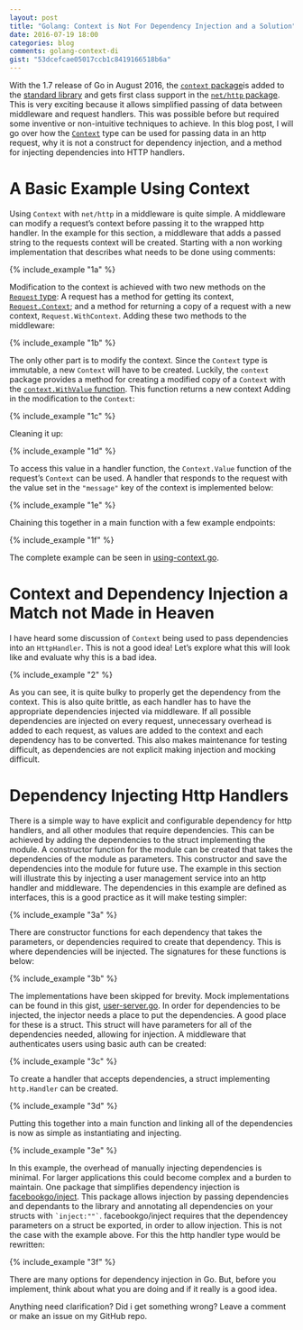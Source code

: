 ```yaml
---
layout: post
title: "Golang: Context is Not For Dependency Injection and a Solution"
date: 2016-07-19 18:00
categories: blog
comments: golang-context-di
gist: "53dcefcae05017ccb1c8419166518b6a"
---
```


With the 1.7 release of Go in August 2016, the [`context` package](https://tip.golang.org/pkg/context/)is added to the
[standard library](https://tip.golang.org/doc/go1.7#context) and gets first class support in the [`net/http` package](https://tip.golang.org/pkg/net/http/#Request.Context).
This is very exciting because it allows simplified passing of data between middleware and request handlers.
This was possible before but required some inventive or non-intuitive techniques to achieve.
In this blog post,
I will go over how the [`Context`](https://tip.golang.org/pkg/context/#Context) type can be used for passing data in an http request,
why it is not a construct for dependency injection, and
a method for injecting dependencies into HTTP handlers.

# A Basic Example Using Context

Using `Context` with `net/http` in a middleware is quite simple.
A middleware can modify a request’s context before passing it to the wrapped http handler.
In the example for this section, a middleware that adds a passed string to the requests context will be created.
Starting with a non working implementation that describes what needs to be done using comments:

{% include_example "1a" %}

Modification to the context is achieved with two new methods on the [`Request` type](https://tip.golang.org/pkg/net/http/#Request):
A request has a method for getting its context, [`Request.Context`](https://tip.golang.org/pkg/net/http/#Request.Context);
and a method for returning a copy of a request with a new context, `Request.WithContext`.
Adding these two methods to the middleware:

{% include_example "1b" %}

The only other part is to modify the context.
Since the `Context` type is immutable, a new `Context` will have to be created.
Luckily, the `context` package provides a method for creating a modified copy of a `Context` with the [`context.WithValue` function](https://tip.golang.org/pkg/context/#Context.WithValue).
This function returns a new context Adding in the modification to the `Context`:

{% include_example "1c" %}

Cleaning it up:

{% include_example "1d" %}

To access this value in a handler function, the `Context.Value` function of the request’s `Context` can be used.
A handler that responds to the request with the value set in the `"message"` key of the context is implemented below:

{% include_example "1e" %}

Chaining this together in a main function with a few example endpoints:

{% include_example "1f" %}

The complete example can be seen in [using-context.go](https://gist.github.com/squirly/4bd9dbd0a7d78d03b9527bdf4d0abeff).

# Context and Dependency Injection a Match not Made in Heaven

I have heard some discussion of `Context` being used to pass dependencies into an `HttpHandler`. This is not a good idea! Let’s explore what this will look like and evaluate why this is a bad idea.

{% include_example "2" %}

As you can see, it is quite bulky to properly get the dependency from the context.
This is also quite brittle, as each handler has to have the appropriate dependencies injected via middleware.
If all possible dependencies are injected on every request, unnecessary overhead is added to each request, as values are added to the context and each dependency has to be converted.
This also makes maintenance for testing difficult, as dependencies are not explicit making injection and mocking difficult.

# Dependency Injecting Http Handlers
There is a simple way to have explicit and configurable dependency for http handlers, and all other modules that require dependencies. This can be achieved by adding the dependencies to the struct implementing the module. A constructor function for the module can be created that takes the dependencies of the module as parameters. This constructor and save the dependencies into the module for future use. The example in this section will illustrate this by injecting a user management service into an http handler and middleware. The dependencies in this example are defined as interfaces, this is a good practice as it will make testing simpler:

{% include_example "3a" %}

There are constructor functions for each dependency that takes the parameters, or dependencies required to create that dependency. This is where dependencies will be injected. The signatures for these functions is below:

{% include_example "3b" %}

The implementations have been skipped for brevity. Mock implementations can be found in this gist, [user-server.go](https://gist.github.com/squirly/ca101d0dbe31ef77dfe0a350f981a19e).
In order for dependencies to be injected, the injector needs a place to put the dependencies. A good place for these is a struct. This struct will have parameters for all of the dependencies needed, allowing for injection. A middleware that authenticates users using basic auth can be created:

{% include_example "3c" %}

To create a handler that accepts dependencies, a struct implementing `http.Handler` can be created.

{% include_example "3d" %}

Putting this together into a main function and linking all of the dependencies is now as simple as instantiating and injecting.

{% include_example "3e" %}

In this example, the overhead of manually injecting dependencies is minimal. For larger applications this could become complex and a burden to maintain. One package that simplifies dependency injection is [facebookgo/inject](https://github.com/facebookgo/inject). This package allows injection by passing dependencies and dependants to the library and annotating all dependencies on your structs with `` `inject:""` ``. facebookgo/inject requires that the dependencey parameters on a struct be exported, in order to allow injection. This is not the case with the example above. For this the http handler type would be rewritten:

{% include_example "3f" %}

There are many options for dependency injection in Go. But, before you implement, think about what you are doing and if it really is a good idea.

Anything need clarification? Did i get something wrong? Leave a comment or make an issue on my GitHub repo.
